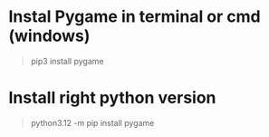 # Instal Pygame in terminal or cmd (windows)
> pip3 install pygame
# Install right python version
> python3.12 -m pip install pygame
